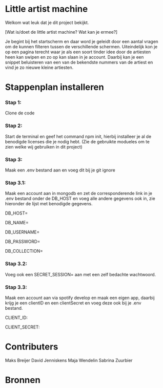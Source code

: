 # Little artist machine
Welkom wat leuk dat je dit project bekijkt.

[Wat is/doet de little artist machine? Wat kan je ermee?]

Je begint bij het startscherm en daar word je geleidt door een aantal vragen om de kunnen filteren tussen de verschillende schermen. Uiteindelijk kon je op een pagina terecht waar je als een soort tinder idee door de artiesten heen kan swipen en zo op kan slaan in je account. Daarbij kan je een snippet beluisteren van een van de bekendste nummers van de artiest en vind je zo nieuwe kleine artiesten. 

# Stappenplan installeren

### Stap 1: 
Clone de code 

### Stap 2: 
Start de terminal en geef het command npm init, hierbij installeer je al de benodigde licenses die je nodig hebt. (Zie de gebruikte modueles om te zien welke wij gebruiken in dit project)

### Stap 3: 
Maak een .env bestand aan en voeg dit bij je git ignore

### Stap 3.1: 
Maak een account aan in mongodb en zet de corresponderende link in je .env bestand onder de DB_HOST en voeg alle andere gegevens ook in, zie hieronder de lijst met benodigde gegevens.

DB_HOST= 

DB_NAME=

DB_USERNAME=

DB_PASSWORD=

DB_COLLECTION=

### Stap 3.2: 
Voeg ook een SECRET_SESSION= aan met een zelf bedachte wachtwoord.

### Stap 3.3: 
Maak een account aan via spotify develop en maak een eigen app, daarbij krijg je een clientID en een clientSecret en voeg deze ook bij je .env bestand. 

CLIENT_ID:

CLIENT_SECRET: 

# Contributers 
Maks Breijer
David Jenniskens
Maja Wendelin
Sabrina Zuurbier


# Bronnen


